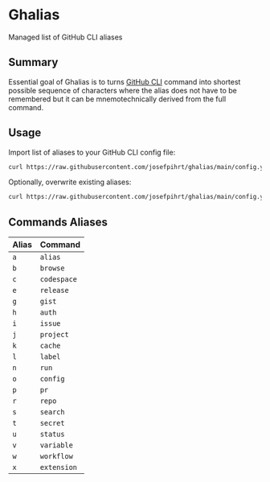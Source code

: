 # Ghalias

Managed list of GitHub CLI aliases

## Summary

Essential goal of Ghalias is to turns [GitHub CLI](https://cli.github.com/manual/gh) command into shortest possible sequence of characters where the alias does not have to be remembered but it can be mnemotechnically derived from the full command.

## Usage

Import list of aliases to your GitHub CLI config file:

```sh
curl https://raw.githubusercontent.com/josefpihrt/ghalias/main/config.yml | gh alias import -
```

Optionally, overwrite existing aliases:

```sh
curl https://raw.githubusercontent.com/josefpihrt/ghalias/main/config.yml | gh alias import --clobber -
```

## Commands Aliases

| Alias | Command |
| --- | --- |
| `a` | `alias` |
| `b` | `browse` |
| `c` | `codespace` |
| `e` | `release` |
| `g` | `gist` |
| `h` | `auth` |
| `i` | `issue` |
| `j` | `project` |
| `k` | `cache` |
| `l` | `label` |
| `n` | `run` |
| `o` | `config` |
| `p` | `pr` |
| `r` | `repo` |
| `s` | `search` |
| `t` | `secret` |
| `u` | `status` |
| `v` | `variable` |
| `w` | `workflow` |
| `x` | `extension` |
